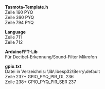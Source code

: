 **Tasmota-Template.h**  
Zeile 160 PYQ  
Zeile 360 PYQ  
Zeile 794 PYQ  

**Language**  
Zeile 711  
Zeile 712  

**ArduinoFFT-Lib**  
Für Decibel-Erkennung/Sound-Filter Mikrofon  

**gpio.txt**  
Datei in Verzeichnis: \lib\libesp32\Berry\default  
Zeile 237+ GPIO_PYQ_PIR_DL 236  
Zeile 238+ GPIO_PYQ_PIR_SER 237   
